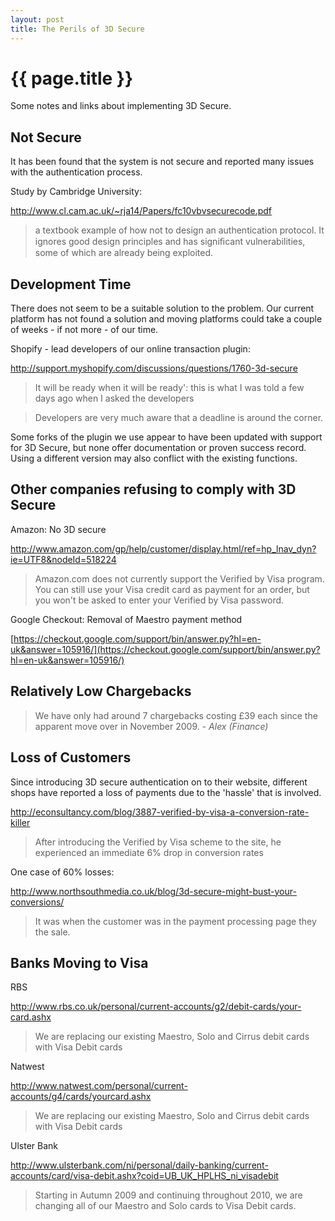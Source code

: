 ```yaml
---
layout: post
title: The Perils of 3D Secure
---
```


# {{ page.title }}

Some notes and links about implementing 3D Secure.

Not Secure
----------

It has been found that the system is not secure and reported many issues with the authentication process.

Study by Cambridge University:

<http://www.cl.cam.ac.uk/~rja14/Papers/fc10vbvsecurecode.pdf>

> a textbook example of how not to design an authentication protocol. It ignores good design principles and has signiﬁcant vulnerabilities, some of which are already being exploited.

Development Time
----------------

There does not seem to be a suitable solution to the problem. Our current platform has not found a solution and moving platforms could take a couple of weeks - if not more - of our time.

Shopify - lead developers of our online transaction plugin:

<http://support.myshopify.com/discussions/questions/1760-3d-secure>

> It will be ready when it will be ready': this is what I was told a few days ago when I asked the developers

> Developers are very much aware that a deadline is around the corner.

Some forks of the plugin we use appear to have been updated with support for 3D Secure, but none offer documentation or proven success record. Using a different version may also conflict with the existing functions.

Other companies refusing to comply with 3D Secure
-------------------------------------------------

Amazon: No 3D secure

<http://www.amazon.com/gp/help/customer/display.html/ref=hp_lnav_dyn?ie=UTF8&nodeId=518224>

> Amazon.com does not currently support the Verified by Visa program.  You can still use your Visa credit card as payment for an order, but you won't be asked to enter your Verified by Visa password.

Google Checkout: Removal of Maestro payment method

[https://checkout.google.com/support/bin/answer.py?hl=en-uk&answer=105916/](https://checkout.google.com/support/bin/answer.py?hl=en-uk&answer=105916/)

Relatively Low Chargebacks
--------------------------

> We have only had around 7 chargebacks costing £39 each since the apparent move over in November 2009. _- Alex (Finance)_

Loss of Customers
-----------------

Since introducing 3D secure authentication on to their website, different shops have reported a loss of payments due to the 'hassle' that is involved.

<http://econsultancy.com/blog/3887-verified-by-visa-a-conversion-rate-killer>

> After introducing the Verified by Visa scheme to the site, he experienced an immediate 6% drop in conversion rates

One case of 60% losses:

<http://www.northsouthmedia.co.uk/blog/3d-secure-might-bust-your-conversions/>

> It was when the customer was in the payment processing page they the sale.

Banks Moving to Visa
--------------------

RBS

<http://www.rbs.co.uk/personal/current-accounts/g2/debit-cards/your-card.ashx>

> We are replacing our existing Maestro, Solo and Cirrus debit cards with Visa Debit cards

Natwest

<http://www.natwest.com/personal/current-accounts/g4/cards/yourcard.ashx>

> We are replacing our existing Maestro, Solo and Cirrus debit cards with Visa Debit cards

Ulster Bank

<http://www.ulsterbank.com/ni/personal/daily-banking/current-accounts/card/visa-debit.ashx?coid=UB_UK_HPLHS_ni_visadebit>

> Starting in Autumn 2009 and continuing throughout 2010, we are changing all of our Maestro and Solo cards to Visa Debit cards.
